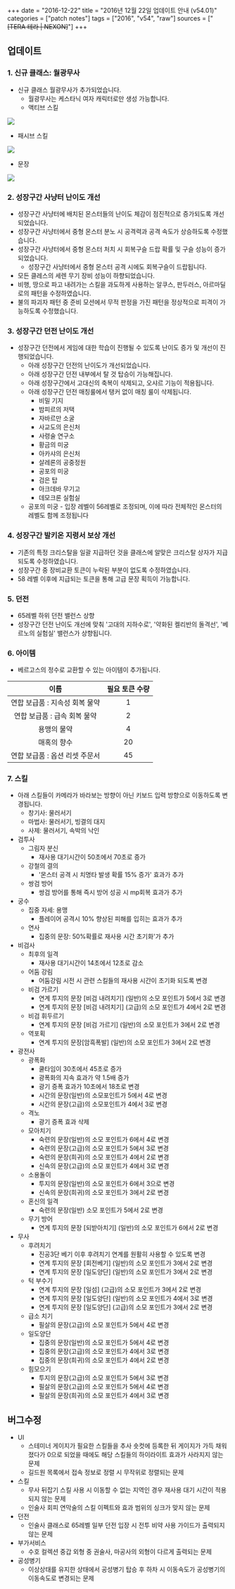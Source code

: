 +++
date = "2016-12-22"
title = "2016년 12월 22일 업데이트 안내 (v54.01)"
categories = ["patch notes"]
tags = ["2016", "v54", "raw"]
sources = ["~~[TERA 테라 | NEXON]~~"]
+++

## 업데이트

### 1. 신규 클래스: 월광무사 
- 신규 클래스 월광무사가 추가되었습니다.
  - 월광무사는 케스타닉 여자 캐릭터로만 생성 가능합니다.
  - 액티브 스킬

![](/images/patch/v54-01_1.png)

  - 패시브 스킬

![](/images/patch/v54-01_3.png)

  - 문장

![](/images/patch/v54-01_3.png)

### 2. 성장구간 사냥터 난이도 개선 
- 성장구간 사냥터에 배치된 몬스터들의 난이도 체감이 점진적으로 증가되도록 개선되었습니다.
- 성장구간 사냥터에서 중형 몬스터 분노 시 공격력과 공격 속도가 상승하도록 수정했습니다.
- 성장구간 사냥터에서 중형 몬스터 처치 시 회복구슬 드랍 확률 및 구슬 성능이 증가되었습니다.
  - 성장구간 사냥터에서 중형 몬스터 공격 시에도 회복구슬이 드랍됩니다.
- 모든 클레스의 세렌 무기 장비 성능이 하향되었습니다.
- 비행, 땅으로 파고 내려가는 스킬을 과도하게 사용하는 알쿠스, 판두러스, 아르마딜로의 패턴을 수정하였습니다.
- 불의 파괴자 패턴 중 준비 모션에서 무적 판정을 가진 패턴을 정상적으로 피격이 가능하도록 수정했습니다.

### 3. 성장구간 던전 난이도 개선 
- 성장구간 던전에서 게임에 대한 학습이 진행될 수 있도록 난이도 증가 및 개선이 진행되었습니다.
  - 아래 성장구간 던전의 난이도가 개선되었습니다.
  - 아래 성장구간 던전 내부에서 탈 것 탑승이 가능해집니다.
  - 아래 성장구간에서 고대신의 축복이 삭제되고, 오샤르 기능이 적용됩니다.
  - 아래 성장구간 던전 매칭룰에서 탱커 없이 매칭 룰이 삭제됩니다.
    - 비밀 기지
    - 밤피르의 저택
    - 자바르만 소굴
    - 사교도의 은신처
    - 사령술 연구소
    - 황금의 미궁
    - 아카샤의 은신처
    - 살레론의 공중정원
    - 공포의 미궁
    - 검은 탑
    - 아크데바 무기고
    - 데모크론 실험실
  - 공포의 미궁 - 입장 레벨이 56레벨로 조정되며, 이에 따라 전체적인 몬스터의 레벨도 함께 조정됩니다 

### 4. 성장구간 발키온 지령서 보상 개선 
- 기존의 특정 크리스탈을 일괄 지급하던 것을 클래스에 알맞은 크리스탈 상자가 지급되도록 수정하였습니다.
- 성장구간 중 장비교환 토큰이 누락된 부분이 없도록 수정하였습니다.
- 58 레벨 이후에 지급되는 토큰을 통해 고급 문장 획득이 가능합니다.

### 5. 던전
- 65레벨 하위 던전 밸런스 상향 
- 성장구간 던전 난이도 개선에 맞춰 '고대의 지하수로', '약화된 켈리반의 돌격선', '베르노의 실험실' 밸런스가 상향됩니다.

### 6. 아이템
- 베르고스의 정수로 교환할 수 있는 아이템이 추가됩니다.

| 이름 | 필요 토큰 수량 |
| :-: | :-: |
| 연합 보급품 : 지속성 회복 물약 | 1 |
| 연합 보급품 : 급속 회복 물약 | 2 |
| 용맹의 물약 | 4 |
| 매혹의 향수 | 20 |
| 연합 보급품 : 옵션 리셋 주문서 | 45 |

### 7. 스킬
- 아래 스킬들이 카메라가 바라보는 방향이 아닌 키보드 입력 방향으로 이동하도록 변경됩니다.
  - 창기사: 물러서기
  - 마법사: 물러서기, 빙결의 대지 
  - 사제: 물러서기, 속박의 낙인 
- 검투사
  - 그림자 분신
    - 재사용 대기시간이 50초에서 70초로 증가 
  - 강철의 결의
    - '몬스터 공격 시 치명타 발생 확률 15% 증가' 효과가 추가 
  - 쌍검 방어
    - 쌍검 방어를 통해 즉시 방어 성공 시 mp회복 효과가 추가 
- 궁수
  - 집중 자세: 용맹
    - 플레이어 공격시 10% 향상된 피해를 입히는 효과가 추가 
  - 연사
    - 집중의 문장: 50%확률로 재사용 시간 초기화'가 추가 
- 비검사
  - 최후의 일격
    - 재사용 대기시간이 14초에서 12초로 감소 
  - 어둠 강림
    - 어둠강림 시전 시 관련 스킬들의 재사용 시간이 초기화 되도록 변경 
  - 비검 가르기
    - 연계 투지의 문장 [비검 내려치기] (일반)의 소모 포인트가 5에서 3로 변경
    - 연계 투지의 문장 [비검 내려치기] (고급)의 소모 포인트가 4에서 2로 변경 
  - 비검 휘두르기
    - 연계 투지의 문장 [비검 가르기] (일반)의 소모 포인트가 3에서 2로 변경 
  - 역포획
    - 연계 투지의 문장[암흑폭발] (일반)의 소모 포인트가 3에서 2로 변경 
- 광전사
  - 광폭화
    - 쿨타임이 30초에서 45초로 증가 
    - 광폭화의 지속 효과가 약 1.5배 증가 
    - 광기 증폭 효과가 10초에서 18초로 변경 
    - 시간의 문장(일반)의 소모포인트가 5에서 4로 변경 
    - 시간의 문장(고급)의 소모포인트가 4에서 3로 변경 
  - 격노
    - 광기 증폭 효과 삭제 
  - 모아치기
    - 숙련의 문장(일반)의 소모 포인트가 6에서 4로 변경 
    - 숙련의 문장(고급)의 소모 포인트가 5에서 3로 변경 
    - 숙련의 문장(희귀)의 소모 포인트가 4에서 2로 변경 
    - 신속의 문장(고급)의 소모 포인트가 4에서 3로 변경 
  - 소용돌이
    - 투지의 문장(일반)의 소모 포인트가 6에서 3으로 변경 
    - 신속의 문장(희귀)의 소모 포인트가 3에서 2로 변경 
  - 혼신의 일격
    - 숙련의 문장(일반) 소모 포인트가 5에서 2로 변경 
  - 무기 방어
    - 연계 투지의 문장 [되받아치기] (일반)의 소모 포인트가 6에서 2로 변경 
- 무사
  - 후려치기
    - 진공3단 베기 이후 후려치기 연계를 원활히 사용할 수 있도록 변경 
    - 연계 투지의 문장 [회전베기] (일반)의 소모 포인트가 3에서 2로 변경 
    - 연계 투지의 문장 [일도양단] (일반)의 소모 포인트가 3에서 2로 변경 
  - 턱 부수기
    - 연계 투지의 문장 [일섬] (고급)의 소모 포인트가 3에서 2로 변경 
    - 연계 투지의 문장 [일도양단] (일반)의 소모 포인트가 4에서 3로 변경 
    - 연계 투지의 문장 [일도양단] (고급)의 소모 포인트가 3에서 2로 변경 
  - 급소 치기
    - 필살의 문장(고급)의 소모 포인트가 5에서 4로 변경 
  - 일도양단
    - 집중의 문장(일반)의 소모 포인트가 5에서 4로 변경 
    - 집중의 문장(고급)의 소모 포인트가 4에서 3로 변경 
    - 집중의 문장(희귀)의 소모 포인트가 4에서 2로 변경 
  - 힘모으기
    - 투지의 문장(고급)의 소모 포인트가 5에서 3로 변경 
    - 필살의 문장(고급)의 소모 포인트가 5에서 4로 변경 
    - 필살의 문장(희귀)의 소모 포인트가 4에서 3로 변경

## 버그수정

- UI
  - 스테미너 게이지가 필요한 스킬들을 추사 숏컷에 등록한 뒤 게이지가 가득 채워졌다가 0으로 되었을 때에도 해당 스킬들의 하이라이트 효과가 사라지지 않는 문제 
  - 길드원 목록에서 접속 정보로 정렬 시 무작위로 정렬되는 문제 
- 스킬
  - 무사 뒤잡기 스킬 사용 시 이동할 수 없는 지역인 경우 재사용 대기 시간이 적용되지 않는 문제 
  - 인술사 회피 연막술의 스킬 이펙트와 효과 범위의 싱크가 맞지 않는 문제 
- 던전
  - 인술사 클래스로 65레벨 일부 던전 입장 시 전투 비약 사용 가이드가 출력되지 않는 문제 
- 부가서비스
  - 수호 컬렉션 중갑 외형 중 권술사, 마공사의 외형이 다르게 출력되는 문제 
- 공성병기
  - 이상상태를 유지한 상태에서 공성병기 탑승 후 하차 시 이동속도가 공성병기의 이동속도로 변경되는 문제 

